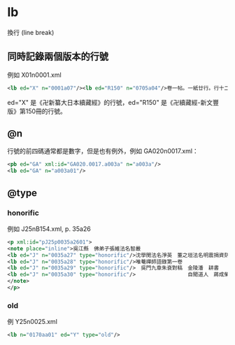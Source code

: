 # lb

換行 (line break)

## 同時記錄兩個版本的行號

例如 X01n0001.xml

```xml
<lb ed="X" n="0001a07"/><lb ed="R150" n="0705a04"/>卷一帖。一紙廿行。行十二字。經末有左藏庫西潘
```

ed="X" 是《卍新纂大日本續藏經》的行號，ed="R150" 是《卍續藏經-新文豐版》第150冊的行號。

## @n

行號的前四碼通常都是數字，但是也有例外，例如 GA020n0017.xml：

```xml
<pb ed="GA" xml:id="GA020.0017.a003a" n="a003a"/>
<lb ed="GA" n="a003a01"/>
```

## @type
### honorific

例如 J25nB154.xml, p. 35a26

```xml
<p xml:id="pJ25p0035a2601">
<note place="inline">吳江縣　佛弟子張維法名智嚴
<lb ed="J" n="0035a27" type="honorific"/>沈學閔法名淨英　董之垣法名明震捐資刻
<lb ed="J" n="0035a28" type="honorific"/>唯菴禪師語錄第一卷
<lb ed="J" n="0035a29" type="honorific"/>　吳門九章朱袞對稿　金陵潘　耕書
<lb ed="J" n="0035a30" type="honorific"/>　　　　　　　　　　自聞道人　蔣成榮刊
</note>
</p>
```

### old

例 Y25n0025.xml

```xml
<lb n="0170aa01" ed="Y" type="old"/>
```
